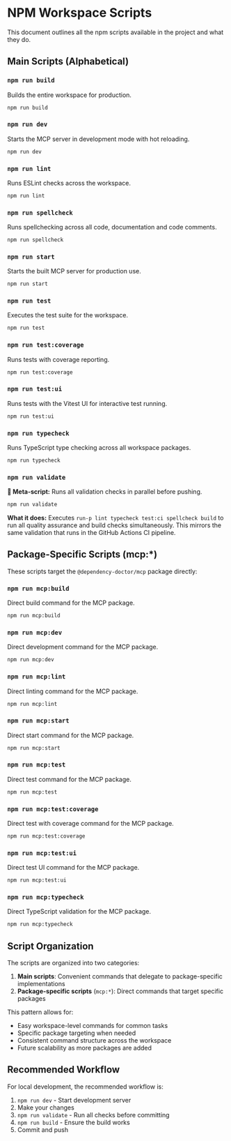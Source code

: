 # NPM Workspace Scripts

This document outlines all the npm scripts available in the project and what they do.

## Main Scripts (Alphabetical)

### `npm run build`

Builds the entire workspace for production.

```bash
npm run build
```

### `npm run dev`

Starts the MCP server in development mode with hot reloading.

```bash
npm run dev
```

### `npm run lint`

Runs ESLint checks across the workspace.

```bash
npm run lint
```

### `npm run spellcheck`

Runs spellchecking across all code, documentation and code comments.

```bash
npm run spellcheck
```

### `npm run start`

Starts the built MCP server for production use.

```bash
npm run start
```

### `npm run test`

Executes the test suite for the workspace.

```bash
npm run test
```

### `npm run test:coverage`

Runs tests with coverage reporting.

```bash
npm run test:coverage
```

### `npm run test:ui`

Runs tests with the Vitest UI for interactive test running.

```bash
npm run test:ui
```

### `npm run typecheck`

Runs TypeScript type checking across all workspace packages.

```bash
npm run typecheck
```

### `npm run validate`

**🎯 Meta-script:** Runs all validation checks in parallel before pushing.

```bash
npm run validate
```

**What it does:** Executes `run-p lint typecheck test:ci spellcheck build` to run all quality assurance and build checks simultaneously. This mirrors the same validation that runs in the GitHub Actions CI pipeline.

## Package-Specific Scripts (mcp:\*)

These scripts target the `@dependency-doctor/mcp` package directly:

### `npm run mcp:build`

Direct build command for the MCP package.

```bash
npm run mcp:build
```

### `npm run mcp:dev`

Direct development command for the MCP package.

```bash
npm run mcp:dev
```

### `npm run mcp:lint`

Direct linting command for the MCP package.

```bash
npm run mcp:lint
```

### `npm run mcp:start`

Direct start command for the MCP package.

```bash
npm run mcp:start
```

### `npm run mcp:test`

Direct test command for the MCP package.

```bash
npm run mcp:test
```

### `npm run mcp:test:coverage`

Direct test with coverage command for the MCP package.

```bash
npm run mcp:test:coverage
```

### `npm run mcp:test:ui`

Direct test UI command for the MCP package.

```bash
npm run mcp:test:ui
```

### `npm run mcp:typecheck`

Direct TypeScript validation for the MCP package.

```bash
npm run mcp:typecheck
```

## Script Organization

The scripts are organized into two categories:

1. **Main scripts**: Convenient commands that delegate to package-specific implementations
2. **Package-specific scripts** (`mcp:*`): Direct commands that target specific packages

This pattern allows for:

- Easy workspace-level commands for common tasks
- Specific package targeting when needed
- Consistent command structure across the workspace
- Future scalability as more packages are added

## Recommended Workflow

For local development, the recommended workflow is:

1. `npm run dev` - Start development server
2. Make your changes
3. `npm run validate` - Run all checks before committing
4. `npm run build` - Ensure the build works
5. Commit and push
